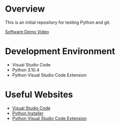 # Overview

This is an initial repository for testing Python and git.  

[Software Demo Video](https://youtu.be/UloxQxtmWL0)

# Development Environment

* Visual Studio Code
* Python 3.10.4
* Python Visual Studio Code Extension 

# Useful Websites

* [Visual Studio Code](https://code.visualstudio.com/)
* [Python Installer](https://www.python.org/downloads/)
* [Python Visual Studio Code Extension](https://marketplace.visualstudio.com/items?itemName=ms-python.python)

